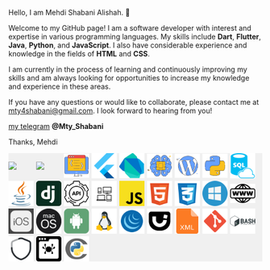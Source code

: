 

Hello, I am Mehdi Shabani Alishah. 👋

Welcome to my GitHub page! I am a software developer with interest and expertise in various programming languages. My skills include **Dart**, **Flutter**, **Java**, **Python**, and **JavaScript**. I also have considerable experience and knowledge in the fields of **HTML** and **CSS**.

I am currently in the process of learning and continuously improving my skills and am always looking for opportunities to increase my knowledge and experience in these areas.

If you have any questions or would like to collaborate, please contact me at mty4shabani@gmail.com. I look forward to hearing from you!

[my telegram](https://t.me/MtyNet) **@Mty_Shabani**

Thanks,
Mehdi

<div style="display: flex; align-items: center; gap: 5px;flex-wrap: wrap;background-color:#f0f0f0ff;">
    <img src="image/svg/web_socket.png" width=50 >
    <img src="image/svg/web_rtc.png" width=50 >
    <img src="image/svg/blok_code.svg" width=50 >
    <img src="image/flutter.png" width=50 >
    <img src="image/dart.png" width=50 >
    <img src="image/svg/machin_learnig.svg" width=50 >
    <img src="image/svg/wordpress.svg" width=50 >
    <img src="image/svg/python.svg" width=50 >
    <img src="image/svg/sql-database.svg" width=50 >
    <img src="image/svg/java.svg" width=50 >
    <img src="image/svg/django.svg" width=50 >
    <img src="image/svg/api.svg" width=50 >
    <img src="image/multy_platfroms.png" width=50 >
    <img src="image/js.png" width=50 >
    <img src="image/svg/html-5.svg" width=50 >
    <img src="image/svg/css-3.svg" width=50 >
    <img src="image/svg/windows.svg" width=50 >
    <img src="image/web.png" width=50 >
    <img src="image/ios.png" width=50 >
    <img src="image/macos.png" width=50 >
    <img src="image/android.png" width=50 >
    <img src="image/linux.png" width=50 >
    <img src="image/svg/jquery.svg" width=50 >
    <img src="image/svg/jquery-ui.svg" width=50 >
    <img src="image/svg/xml.svg" width=50 >
    <img src="image/svg/git.svg" width=50 >
    <img src="image/svg/bash.svg" width=50 >
    <img src="image/svg/security.svg" width=50 >
    <img src="image/svg/web-crawler.svg" width=50 >
    <img src="image/svg/cython.svg" width=50 >

</div>
